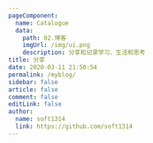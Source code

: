 ```yaml
---
pageComponent:
  name: Catalogue
  data:
    path: 02.博客
    imgUrl: /img/ui.png
    description: 分享和记录学习、生活和思考
title: 分享
date: 2020-03-11 21:50:54
permalink: /myblog/
sidebar: false
article: false
comment: false
editLink: false
author:
  name: soft1314
  link: https://github.com/soft1314
---
```

